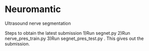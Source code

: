 # Neuromantic
Ultrasound nerve segmentation

Steps to obtain the latest submission
1)Run segnet.py
2)Run nerve_pres_train.py
3)Run segnet_pres_test.py . This gives out the submission.
